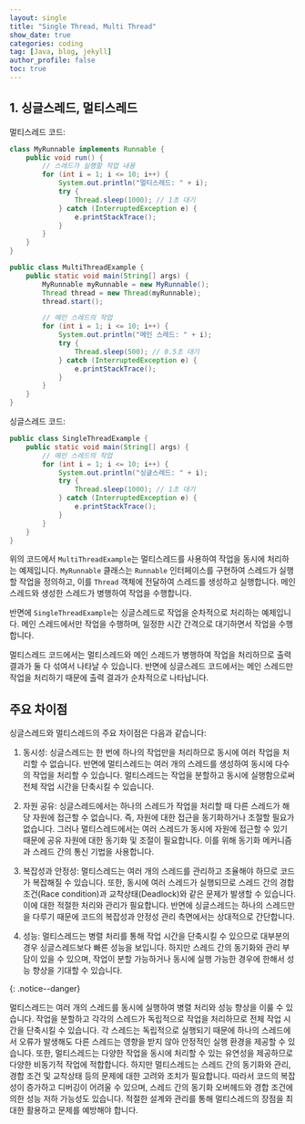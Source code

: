 ```yaml
---
layout: single
title: "Single Thread, Multi Thread"
show_date: true
categories: coding
tag: [Java, blog, jekyll]
author_profile: false
toc: true
---
```


## 1. 싱글스레드, 멀티스레드

멀티스레드 코드:

```java
class MyRunnable implements Runnable {
    public void run() {
        // 스레드가 실행할 작업 내용
        for (int i = 1; i <= 10; i++) {
            System.out.println("멀티스레드: " + i);
            try {
                Thread.sleep(1000); // 1초 대기
            } catch (InterruptedException e) {
                e.printStackTrace();
            }
        }
    }
}

public class MultiThreadExample {
    public static void main(String[] args) {
        MyRunnable myRunnable = new MyRunnable();
        Thread thread = new Thread(myRunnable);
        thread.start();

        // 메인 스레드의 작업
        for (int i = 1; i <= 10; i++) {
            System.out.println("메인 스레드: " + i);
            try {
                Thread.sleep(500); // 0.5초 대기
            } catch (InterruptedException e) {
                e.printStackTrace();
            }
        }
    }
}
```

싱글스레드 코드:

```java
public class SingleThreadExample {
    public static void main(String[] args) {
        // 메인 스레드의 작업
        for (int i = 1; i <= 10; i++) {
            System.out.println("싱글스레드: " + i);
            try {
                Thread.sleep(1000); // 1초 대기
            } catch (InterruptedException e) {
                e.printStackTrace();
            }
        }
    }
}
```

위의 코드에서 `MultiThreadExample`는 멀티스레드를 사용하여 작업을 동시에 처리하는 예제입니다. `MyRunnable` 클래스는 `Runnable` 인터페이스를 구현하여 스레드가 실행할 작업을 정의하고, 이를 `Thread` 객체에 전달하여 스레드를 생성하고 실행합니다. 메인 스레드와 생성한 스레드가 병행하여 작업을 수행합니다.

반면에 `SingleThreadExample`는 싱글스레드로 작업을 순차적으로 처리하는 예제입니다. 메인 스레드에서만 작업을 수행하며, 일정한 시간 간격으로 대기하면서 작업을 수행합니다.

멀티스레드 코드에서는 멀티스레드와 메인 스레드가 병행하여 작업을 처리하므로 출력 결과가 둘 다 섞여서 나타날 수 있습니다. 반면에 싱글스레드 코드에서는 메인 스레드만 작업을 처리하기 때문에 출력 결과가 순차적으로 나타납니다.

## 주요 차이점

싱글스레드와 멀티스레드의 주요 차이점은 다음과 같습니다:

1. 동시성: 싱글스레드는 한 번에 하나의 작업만을 처리하므로 동시에 여러 작업을 처리할 수 없습니다. 반면에 멀티스레드는 여러 개의 스레드를 생성하여 동시에 다수의 작업을 처리할 수 있습니다. 멀티스레드는 작업을 분할하고 동시에 실행함으로써 전체 작업 시간을 단축시킬 수 있습니다.

2. 자원 공유: 싱글스레드에서는 하나의 스레드가 작업을 처리할 때 다른 스레드가 해당 자원에 접근할 수 없습니다. 즉, 자원에 대한 접근을 동기화하거나 조절할 필요가 없습니다. 그러나 멀티스레드에서는 여러 스레드가 동시에 자원에 접근할 수 있기 때문에 공유 자원에 대한 동기화 및 조절이 필요합니다. 이를 위해 동기화 메커니즘과 스레드 간의 통신 기법을 사용합니다.

3. 복잡성과 안정성: 멀티스레드는 여러 개의 스레드를 관리하고 조율해야 하므로 코드가 복잡해질 수 있습니다. 또한, 동시에 여러 스레드가 실행되므로 스레드 간의 경합 조건(Race condition)과 교착상태(Deadlock)와 같은 문제가 발생할 수 있습니다. 이에 대한 적절한 처리와 관리가 필요합니다. 반면에 싱글스레드는 하나의 스레드만을 다루기 때문에 코드의 복잡성과 안정성 관리 측면에서는 상대적으로 간단합니다.

4. 성능: 멀티스레드는 병렬 처리를 통해 작업 시간을 단축시킬 수 있으므로 대부분의 경우 싱글스레드보다 빠른 성능을 보입니다. 하지만 스레드 간의 동기화와 관리 부담이 있을 수 있으며, 작업이 분할 가능하거나 동시에 실행 가능한 경우에 한해서 성능 향상을 기대할 수 있습니다.

{: .notice--danger}

<div class="notice--success">
멀티스레드는 여러 개의 스레드를 동시에 실행하여 병렬 처리와 성능 향상을 이룰 수 있습니다. 작업을 분할하고 각각의 스레드가 독립적으로 작업을 처리하므로 전체 작업 시간을 단축시킬 수 있습니다. 각 스레드는 독립적으로 실행되기 때문에 하나의 스레드에서 오류가 발생해도 다른 스레드는 영향을 받지 않아 안정적인 실행 환경을 제공할 수 있습니다. 또한, 멀티스레드는 다양한 작업을 동시에 처리할 수 있는 유연성을 제공하므로 다양한 비동기적 작업에 적합합니다. 하지만 멀티스레드는 스레드 간의 동기화와 관리, 경합 조건 및 교착상태 등의 문제에 대한 고려와 조치가 필요합니다. 따라서 코드의 복잡성이 증가하고 디버깅이 어려울 수 있으며, 스레드 간의 동기화 오버헤드와 경합 조건에 의한 성능 저하 가능성도 있습니다. 적절한 설계와 관리를 통해 멀티스레드의 장점을 최대한 활용하고 문제를 예방해야 합니다.

</div>
